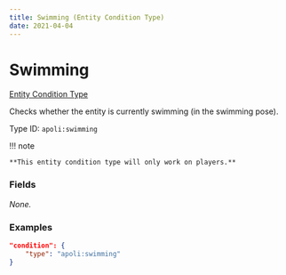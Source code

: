 ```yaml
---
title: Swimming (Entity Condition Type)
date: 2021-04-04
---
```


# Swimming

[Entity Condition Type](../entity_condition_types.md)

Checks whether the entity is currently swimming (in the swimming pose).

Type ID: `apoli:swimming`

!!! note

    **This entity condition type will only work on players.**

### Fields

_None._

### Examples

```json
"condition": {
    "type": "apoli:swimming"
}
```
